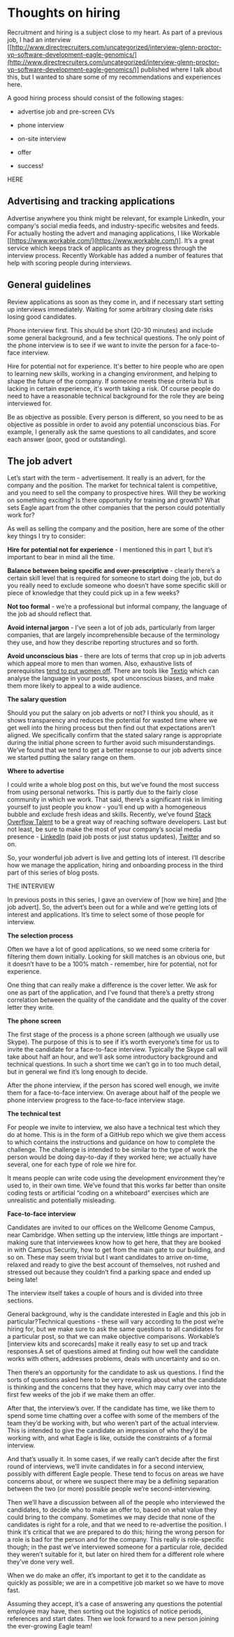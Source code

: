 # Thoughts on hiring

Recruitment and hiring is a subject close to my heart. As part of a previous job, I had an interview [[http://www.directrecruiters.com/uncategorized/interview-glenn-proctor-vp-software-development-eagle-genomics/](http://www.directrecruiters.com/uncategorized/interview-glenn-proctor-vp-software-development-eagle-genomics/)] published where I talk about this, but I wanted to share some of my recommendations and experiences here.

A good hiring process should consist of the following stages:

- advertise job and pre-screen CVs

- phone interview

- on-site interview 

- offer

- success!

HERE

## Advertising and tracking applications

Advertise anywhere you think might be relevant, for example LinkedIn, your company's social media feeds, and industry-specific websites and feeds. For actually hosting the advert and managing applications, I like Workable [[https://www.workable.com/](https://www.workable.com/)]. It’s a great service which keeps track of applicants as they progress through the interview process. Recently Workable has added a number of features that help with scoring people during interviews.

## General guidelines

Review applications as soon as they come in, and if necessary start setting up interviews immediately. Waiting for some arbitrary closing date risks losing good candidates.

Phone interview first. This should be short (20-30 minutes) and include some general background, and a few technical questions. The only point of the phone interview is to see if we want to invite the person for a face-to-face interview.

Hire for potential not for experience. It's better to hire people who are open to learning new skills, working in a changing environment, and helping to shape the future of the company. If someone meets these criteria but is lacking in certain experience, it's worth taking a risk. Of course people do need to have a reasonable technical background for the role they are being interviewed for.

Be as objective as possible. Every person is different, so you need to be as objective as possible in order to avoid any potential unconscious bias. For example, I generally ask the same questions to all candidates, and score each answer (poor, good or outstanding).


## The job advert

Let’s start with the term - advertisement. It really is an advert, for the company and the position. The market for technical talent is competitive, and you need to sell the company to prospective hires. Will they be working on something exciting? Is there opportunity for training and growth? What sets Eagle apart from the other companies that the person could potentially work for?

As well as selling the company and the position, here are some of the other key things I try to consider:

**Hire for potential not for experience** - I mentioned this in part 1, but it’s important to bear in mind all the time.

**Balance between being specific and over-prescriptive** - clearly there’s a certain skill level that is required for someone to start doing the job, but do you really need to exclude someone who doesn’t have some specific skill or piece of knowledge that they could pick up in a few weeks?

**Not too formal** - we’re a professional but informal company, the language of the job ad should reflect that.

**Avoid internal jargon** - I’ve seen a lot of job ads, particularly from larger companies, that are largely incomprehensible because of the terminology they use, and how they describe reporting structures and so forth.

**Avoid unconscious bias** - there are lots of terms that crop up in job adverts which appeal more to men than women. Also, exhaustive lists of prerequisites [tend to put women off](https://web.archive.org/web/20181225085534/https://hbr.org/2014/08/why-women-dont-apply-for-jobs-unless-theyre-100-qualified). There are tools like [Textio](https://web.archive.org/web/20181225085534/https://textio.com/) which can analyse the language in your posts, spot unconscious biases, and make them more likely to appeal to a wide audience.

**The salary question**

Should you put the salary on job adverts or not? I think you should, as it shows transparency and reduces the potential for wasted time where we get well into the hiring process but then find out that expectations aren’t aligned. We specifically confirm that the stated salary range is appropriate during the initial phone screen to further avoid such misunderstandings. We’ve found that we tend to get a better response to our job adverts since we started putting the salary range on them.

**Where to advertise**

I could write a whole blog post on this, but we’ve found the most success from using personal networks. This is partly due to the fairly close community in which we work. That said, there’s a significant risk in limiting yourself to just people you know - you’ll end up with a homogeneous bubble and exclude fresh ideas and skills. Recently, we’ve found [Stack Overflow Talent](https://web.archive.org/web/20181225085534/https://talent.stackoverflow.com/) to be a great way of reaching software developers. Last but not least, be sure to make the most of your company’s social media presence - [LinkedIn](https://web.archive.org/web/20181225085534/https://www.linkedin.com/company/eagle-genomics-ltd-) (paid job posts or just status updates), [Twitter](https://web.archive.org/web/20181225085534/https://twitter.com/eaglegen) and so on.

So, your wonderful job advert is live and getting lots of interest. I’ll describe how we manage the application, hiring and onboarding process in the third part of this series of blog posts.

THE INTERVIEW

In previous posts in this series, I gave an overview of [how we hire] and [the job advert]. So, the advert’s been out for a while and we’re getting lots of interest and applications. It’s time to select some of those people for interview.

**The selection process**

Often we have a lot of good applications, so we need some criteria for filtering them down initially. Looking for skill matches is an obvious one, but it doesn’t have to be a 100% match - remember, hire for potential, not for experience.

One thing that can really make a difference is the cover letter. We ask for one as part of the application, and I’ve found that there’s a pretty strong correlation between the quality of the candidate and the quality of the cover letter they write.

**The phone screen**

The first stage of the process is a phone screen (although we usually use Skype). The purpose of this is to see if it’s worth everyone’s time for us to invite the candidate for a face-to-face interview. Typically the Skype call will take about half an hour, and we’ll ask some introductory background and technical questions. In such a short time we can’t go in to too much detail, but in general we find it’s long enough to decide.

After the phone interview, if the person has scored well enough, we invite them for a face-to-face interview. On average about half of the people we phone interview progress to the face-to-face interview stage.

**The technical test**

For people we invite to interview, we also have a technical test which they do at home. This is in the form of a GitHub repo which we give them access to which contains the instructions and guidance on how to complete the challenge. The challenge is intended to be similar to the type of work the person would be doing day-to-day if they worked here; we actually have several, one for each type of role we hire for.

It means people can write code using the development environment they’re used to, in their own time. We’ve found that this works far better than onsite coding tests or artificial “coding on a whiteboard” exercises which are unrealistic and potentially misleading.

**Face-to-face interview**

Candidates are invited to our offices on the Wellcome Genome Campus, near Cambridge. When setting up the interview, little things are important - making sure that interviewees know how to get here, that they are booked in with Campus Security, how to get from the main gate to our building, and so on. These may seem trivial but I want candidates to arrive on-time, relaxed and ready to give the best account of themselves, not rushed and stressed out because they couldn’t find a parking space and ended up being late!

The interview itself takes a couple of hours and is divided into three sections.

General background, why is the candidate interested in Eagle and this job in particular?Technical questions - these will vary according to the post we’re hiring for, but we make sure to ask the same questions to all candidates for a particular post, so that we can make objective comparisons. Workable’s [interview kits and scorecards] make it really easy to set up and track responses.A set of questions aimed at finding out how well the candidate works with others, addresses problems, deals with uncertainty and so on.

Then there’s an opportunity for the candidate to ask us questions. I find the sorts of questions asked here to be very revealing about what the candidate is thinking and the concerns that they have, which may carry over into the first few weeks of the job if we make them an offer.

After that, the interview’s over. If the candidate has time, we like them to spend some time chatting over a coffee with some of the members of the team they’d be working with, but who weren’t part of the actual interview. This is intended to give the candidate an impression of who they’d be working with, and what Eagle is like, outside the constraints of a formal interview.

And that’s usually it. In some cases, if we really can’t decide after the first round of interviews, we’ll invite candidates in for a second interview, possibly with different Eagle people. These tend to focus on areas we have concerns about, or where we suspect there may be a defining separation between the two (or more) possible people we’re second-interviewing.

Then we’ll have a discussion between all of the people who interviewed the candidates, to decide who to make an offer to, based on what value they could bring to the company. Sometimes we may decide that none of the candidates is right for a role, and that we need to re-advertise the position. I think it’s critical that we are prepared to do this; hiring the wrong person for a role is bad for the person and for the company. This really is role-specific though; in the past we’ve interviewed someone for a particular role, decided they weren’t suitable for it, but later on hired them for a different role where they’ve done very well.

When we do make an offer, it’s important to get it to the candidate as quickly as possible; we are in a competitive job market so we have to move fast.

Assuming they accept, it’s a case of answering any questions the potential employee may have, then sorting out the logistics of notice periods, references and start dates. Then we look forward to a new person joining the ever-growing Eagle team!